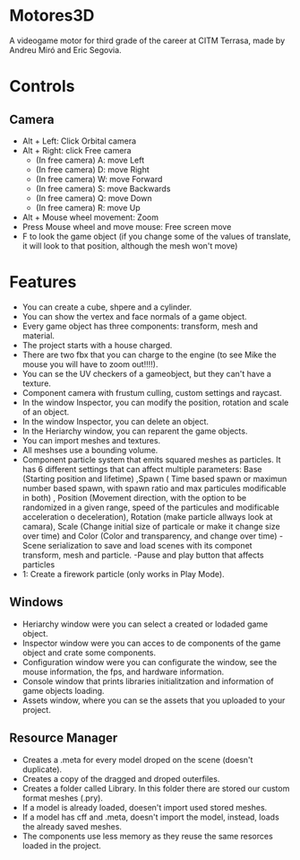 # Motores3D
A videogame motor for third grade of the career at CITM Terrasa, made by Andreu Miró and Eric Segovia.


# Controls

## Camera

- Alt + Left: Click Orbital camera
- Alt + Right: click Free camera
  - (In free camera) A: move Left
  - (In free camera) D: move Right
  - (In free camera) W: move Forward
  - (In free camera) S: move Backwards
  - (In free camera) Q: move Down
  - (In free camera) R: move Up
- Alt + Mouse wheel movement: Zoom
- Press Mouse wheel and move mouse: Free screen move
- F to look the game object (if you change some of the values of translate, it will look to that position, although the mesh won't move)

# Features

- You can create a cube, shpere and a cylinder.
- You can show the vertex and face normals of a game object.
- Every game object has three components: transform, mesh and material.
- The project starts with a house charged. 
- There are two fbx that you can charge to the engine (to see Mike the mouse you will have to zoom out!!!!).
- You can se the UV checkers of a gameobject, but they can't have a texture.
- Component camera with frustum culling, custom settings and raycast.
- In the window Inspector, you can modify the position, rotation and scale of an object.
- In the window Inspector, you can delete an object.
- In the Heriarchy window, you can reparent the game objects.
- You can import meshes and textures.
- All meshses use a bounding volume.
- Component particle system that emits squared meshes as particles. It has 6 different settings that can affect multiple parameters: Base (Starting position and lifetime) ,Spawn ( Time based spawn or maximun number based spawn, with spawn ratio and max particules modificable in both) , Position (Movement direction, with the option to be randomized in a given range, speed of the particules and modificable acceleration o deceleration), Rotation (make particle allways look at camara), Scale (Change initial size of particale or make it change size over time) and Color (Color and transparency, and change over time)
-Scene serialization to save and load scenes with its componet transform, mesh and particle.
-Pause and play button that affects particles
- 1: Create a firework particle (only works in Play Mode).

## Windows

- Heriarchy window were you can select a created or lodaded game object.
- Inspector window were you can acces to de components of the game object and crate some components.
- Configuration window were you can configurate the window, see the mouse information, the fps, and hardware information.
- Console window that prints libraries initialitzation and information of game objects loading.
- Assets window, where you can se the assets that you uploaded to your project.

## Resource Manager

- Creates a .meta for every model droped on the scene (doesn't duplicate).
- Creates a copy of the dragged and droped outerfiles.
- Creates a folder called Library. In this folder there are stored our custom format meshes (.pry).
- If a model is already loaded, doesen't import used stored meshes.
- If a model has cff and .meta, doesn't import the model, instead, loads the already saved meshes.
- The components use less memory as they reuse the same resorces loaded in the project.
